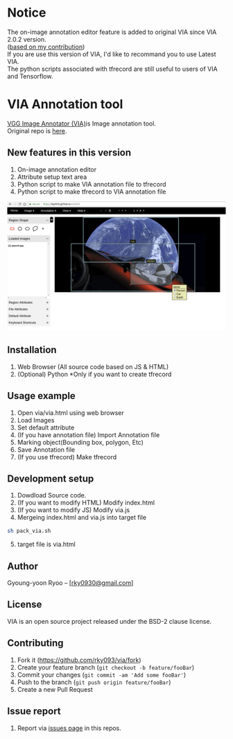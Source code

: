 # Notice 
The on-image annotation editor feature is added to original VIA since VIA 2.0.2 version.   
([based on my contribution](https://gitlab.com/vgg/via/blob/master/Contributors.md))  
If you are use this version of VIA, I'd like to recommand you to use Latest VIA.  
The python scripts associated with tfrecord are still useful to users of VIA and Tensorflow. 


# VIA Annotation tool
[VGG Image Annotator (VIA)](http://www.robots.ox.ac.uk/~vgg/software/via/)is Image annotation tool.  
Original repo is [here](https://gitlab.com/vgg/via/tags/via-1.0.4).  

## New features in this version
1. On-image annotation editor 
2. Attribute setup text area
3. Python script to make VIA annotation file to tfrecord  
4. Python script to make tfrecord to VIA annotation file  
  
![](via_tesla.png)  

## Installation
1. Web Browser (All source code based on JS & HTML)  
2. (Optional) Python *Only if you want to create tfrecord  

## Usage example
1. Open via/via.html using web browser
2. Load Images 
3. Set default attribute
4. (If you have annotation file) Import Annotation file
5. Marking object(Bounding box, polygon, Etc)
6. Save Annotation file
7. (If you use tfrecord) Make tfrecord 

## Development setup
1. Dowdload Source code.  
2. (If you want to modify HTML) Modify index.html  
3. (If you want to modify JS) Modify via.js  
4. Mergeing index.html and via.js into target file
```sh
sh pack_via.sh
```
5. target file is via.html

## Author
Gyoung-yoon Ryoo – [rky0930@gmail.com]

## License
VIA is an open source project released under the 
BSD-2 clause license.

## Contributing

1. Fork it (<https://github.com/rky093/via/fork>)
2. Create your feature branch (`git checkout -b feature/fooBar`)
3. Commit your changes (`git commit -am 'Add some fooBar'`)
4. Push to the branch (`git push origin feature/fooBar`)
5. Create a new Pull Request

## Issue report 
1. Report via [issues page](https://github.com/rky0930/via/issues) in this repos. 
   

